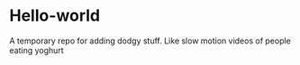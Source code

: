 # Hello-world
A temporary repo for adding dodgy stuff. Like slow motion videos of people eating yoghurt
